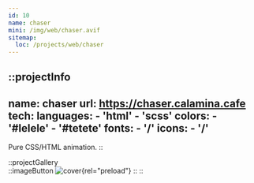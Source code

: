 ```yaml
---
id: 10
name: chaser
mini: /img/web/chaser.avif
sitemap:
  loc: /projects/web/chaser
---
```


::projectInfo
---
name: chaser
url: https://chaser.calamina.cafe
tech: 
    languages:
      - 'html'
      - 'scss'
    colors:
      - '#lelele'
      - '#tetete'
    fonts:
      - '/'
    icons:
      - '/'
---
Pure CSS/HTML animation.
::

::projectGallery  
  ::imageButton
    ![cover](/img/web/chaser.avif){rel="preload"}
  ::
::

<!-- ::projectFeatures
:: -->